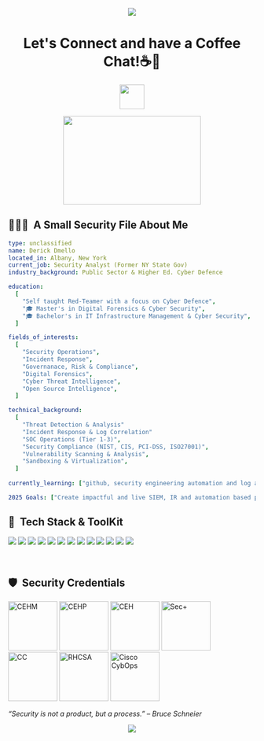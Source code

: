 <p align="center">
  <img src="https://capsule-render.vercel.app/api?type=waving&color=gradient&text=Hello%20There%20!!&height=200&section=header"/>
</p>

<h1 align="center">
  Let's Connect and have a Coffee Chat!☕💬
</h1>

<p align="center">
<a href="https://www.linkedin.com/in/dmelloderick/">
  <img height="50" src="https://user-images.githubusercontent.com/46517096/166973395-19676cd8-f8ec-4abf-83ff-da8243505b82.png"/>
</a>
  
</p>

<p align="center">
  <img src="https://media.giphy.com/media/qgQUggAC3Pfv687qPC/giphy.gif" width="280" height="180" />
</p>

<h2> 👨🏻‍💻 &nbsp;A Small Security File About Me </h2>

```yaml
type: unclassified
name: Derick Dmello
located_in: Albany, New York
current_job: Security Analyst (Former NY State Gov)
industry_background: Public Sector & Higher Ed. Cyber Defence

education:
  [
    "Self taught Red-Teamer with a focus on Cyber Defence",
    "🎓 Master's in Digital Forensics & Cyber Security",
    "🎓 Bachelor's in IT Infrastructure Management & Cyber Security",
  ]

fields_of_interests:
  [
    "Security Operations",
    "Incident Response",
    "Governanace, Risk & Compliance",
    "Digital Forensics",
    "Cyber Threat Intelligence",
    "Open Source Intelligence",
  ]

technical_background:
  [
    "Threat Detection & Analysis"
    "Incident Response & Log Correlation"
    "SOC Operations (Tier 1-3)",
    "Security Compliance (NIST, CIS, PCI-DSS, ISO27001)",
    "Vulnerability Scanning & Analysis",
    "Sandboxing & Virtualization",
  ]
  
currently_learning: ["github, security engineering automation and log aggregating automation"]

2025 Goals: ["Create impactful and live SIEM, IR and automation based projects and learn at least 5 new technologies."]
```


<h2> 🧰 &nbsp;Tech Stack & ToolKit </h2>

<p>
  <img src="https://img.shields.io/badge/Linux-Security-blue?logo=linux&logoColor=white" />
  
  <img src="https://img.shields.io/badge/Python-Automation-yellow?logo=python&logoColor=white" />
  
  <img src="https://img.shields.io/badge/Bash-Scripting-black?logo=gnubash&logoColor=white" />
  
  <img src="https://img.shields.io/badge/Wireshark-Network%20Analysis-blue?logo=wireshark&logoColor=white" />
  
  <img src="https://img.shields.io/badge/Burp%20Suite-Web%20Testing-orange?logo=burpsuite&logoColor=white" />
  
  <img src="https://img.shields.io/badge/Checkpoint-Monitoring-red?logo=checkpoint&logoColor=white" />

  <img src="https://img.shields.io/badge/Crowdstrike-Monitoring-red?logo=crowdstrike&logoColor=white" />
  
  <img src="https://img.shields.io/badge/Splunk-SIEM-black?logo=splunk&logoColor=white" />
  <img src="https://img.shields.io/badge/Kibana-SIEM-black?logo=kibana&logoColor=white" />
  
  <img src="https://img.shields.io/badge/NIST%20800--53-Compliance-green" />
  <img src="https://img.shields.io/badge/NIST%20800--37-Compliance-green" />
  <img src="https://img.shields.io/badge/PCI%20DSS-Compliance-green" />
  <img src="https://img.shields.io/badge/ISO%2027001:2022-Compliance-green" />
</p>

<br>

<h2> 🛡️ &nbsp;Security Credentials </h2>

<img src="https://github.com/user-attachments/assets/23a7c9bf-0176-41bb-891f-2cb338b93b6a" height=100 alt="CEHM" />
<img src="https://github.com/user-attachments/assets/024fc5c5-5b93-4ba4-ad0e-5c4e0e3a3e6a" height=100 alt="CEHP" />
<img src="https://github.com/user-attachments/assets/00f5e2ce-ecf8-49f3-8c8b-51fb7d00e7bd" height=100 alt="CEH" />
<img src="https://github.com/user-attachments/assets/7a4a2ba1-21f3-42cd-a18d-78f22b11eb6c" height=100 alt="Sec+"/>
<img src="https://github.com/user-attachments/assets/a2a90382-ae0d-4881-8c8e-92475f932ea3" height=100 alt="CC" />
<img src="https://github.com/user-attachments/assets/f948989b-cfcd-4fb5-ab10-ec8704d47371" height=100 alt="RHCSA"/>
<img src="https://github.com/user-attachments/assets/1aded0dc-75d3-4eb4-8cda-4bda6bb992fb" height=100 alt="Cisco CybOps"/>


<!-- Hit counter ; under construction [![HitCount](https://hits.dwyl.com/mello-io/mello-io.svg?style=flat-square)](http://hits.dwyl.com/mello-io/mello-io) -->
<!-- Credits to https://dev.to/thepiyushmalhotra/how-to-design-an-attractive-github-profile-readme-1ppg? Thanks!  -->



_“Security is not a product, but a process.” – Bruce Schneier_

<p align="center">
  <img src="https://capsule-render.vercel.app/api?type=waving&color=gradient&height=200&section=footer"/>
</p>
